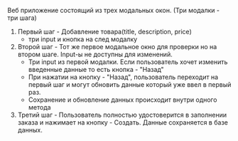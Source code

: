 Веб приложение состоящий из трех модальных окон. (Три модалки - три шага)
1) Первый шаг - Добавление товара(title, description, price)
   - три input и кнопка на след модалку
2) Второй шаг - Тот же первое модальное окно для проверки но на втором шаге. Input-ы не доступны для изменений.
   - Три input из первой модалки. Если пользователь хочет изменить введенные данные то есть кнопка - "Назад"
   - При нажатии на кнопку - "Назад", пользователь переходит на первый шаг и могут обновить данные который уже ввел в первый раз.
   - Сохранение и обновление данных происходит внутри одного метода
3) Третий шаг - Пользователь полностью удостоверится в заполнении заказа и нажимает на кнопку - Создать. Данные сохраняется в базе данных.  
